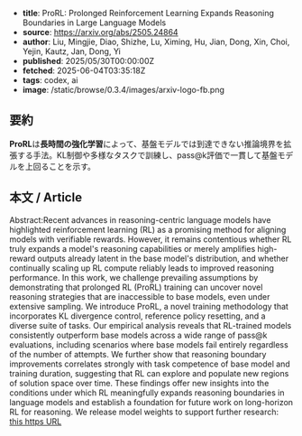<!-- metadata -->

- **title**: ProRL: Prolonged Reinforcement Learning Expands Reasoning Boundaries in Large Language Models
- **source**: https://arxiv.org/abs/2505.24864
- **author**: Liu, Mingjie, Diao, Shizhe, Lu, Ximing, Hu, Jian, Dong, Xin, Choi, Yejin, Kautz, Jan, Dong, Yi
- **published**: 2025/05/30T00:00:00Z
- **fetched**: 2025-06-04T03:35:18Z
- **tags**: codex, ai
- **image**: /static/browse/0.3.4/images/arxiv-logo-fb.png

## 要約

**ProRL**は**長時間の強化学習**によって、基盤モデルでは到達できない推論境界を拡張する手法。KL制御や多様なタスクで訓練し、pass@k評価で一貫して基盤モデルを上回ることを示す。

## 本文 / Article

Abstract:Recent advances in reasoning-centric language models have highlighted reinforcement learning (RL) as a promising method for aligning models with verifiable rewards. However, it remains contentious whether RL truly expands a model's reasoning capabilities or merely amplifies high-reward outputs already latent in the base model's distribution, and whether continually scaling up RL compute reliably leads to improved reasoning performance. In this work, we challenge prevailing assumptions by demonstrating that prolonged RL (ProRL) training can uncover novel reasoning strategies that are inaccessible to base models, even under extensive sampling. We introduce ProRL, a novel training methodology that incorporates KL divergence control, reference policy resetting, and a diverse suite of tasks. Our empirical analysis reveals that RL-trained models consistently outperform base models across a wide range of pass@k evaluations, including scenarios where base models fail entirely regardless of the number of attempts. We further show that reasoning boundary improvements correlates strongly with task competence of base model and training duration, suggesting that RL can explore and populate new regions of solution space over time. These findings offer new insights into the conditions under which RL meaningfully expands reasoning boundaries in language models and establish a foundation for future work on long-horizon RL for reasoning. We release model weights to support further research: [this https URL](https://huggingface.co/nvidia/Nemotron-Research-Reasoning-Qwen-1.5B)
